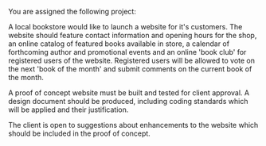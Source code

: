 You are assigned the following project:

A local bookstore would like to launch a website for it's customers. The website should feature contact information and opening hours for the shop, an online catalog of featured books available in store, a calendar of forthcoming author and promotional events and an online 'book club' for registered users of the website. Registered users will be allowed to vote on the next 'book of the month' and submit comments on the current book of the month.

A proof of concept website must be built and tested for client approval. A design document should be produced, including coding standards which will be applied and their justification.

The client is open to suggestions about enhancements to the website which should be included in the proof of concept.
